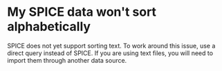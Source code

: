 # My SPICE data won't sort alphabetically<a name="troubleshoot-sorting-SPICE"></a>

SPICE does not yet support sorting text\. To work around this issue, use a direct query instead of SPICE\. If you are using text files, you will need to import them through another data source\.